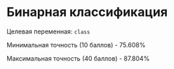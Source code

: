 # Бинарная классификация
Целевая переменная: `class`

Минимальная точность (10 баллов) - 75.608%

Максимальная точность (40 баллов) - 87.804%
        
